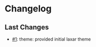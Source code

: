 # Changelog

## Last Changes

- [#1](https://github.com/LaxarJS/cube.theme/issues/1): theme: provided initial laxar theme
